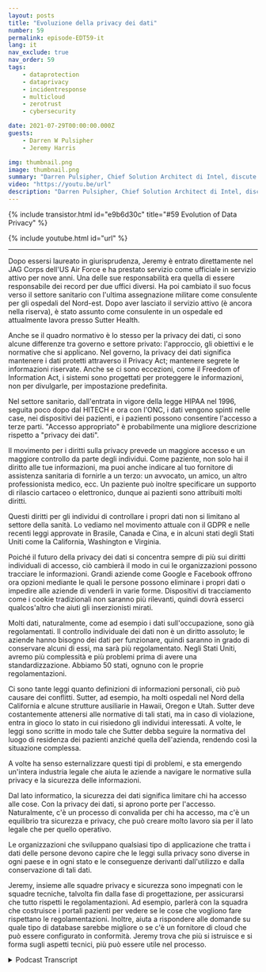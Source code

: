 ```yaml
---
layout: posts
title: "Evoluzione della privacy dei dati"
number: 59
permalink: episode-EDT59-it
lang: it
nav_exclude: true
nav_order: 59
tags:
    - dataprotection
    - dataprivacy
    - incidentresponse
    - multicloud
    - zerotrust
    - cybersecurity

date: 2021-07-29T00:00:00.000Z
guests:
    - Darren W Pulsipher
    - Jeremy Harris

img: thumbnail.png
image: thumbnail.png
summary: "Darren Pulsipher, Chief Solution Architect di Intel, discute ciò che la privacy dei dati significa veramente e la sua direzione futura con Jeremy Harris, Assistant General Counsel – Privacy/Information Security presso Sutter Health."
video: "https://youtu.be/url"
description: "Darren Pulsipher, Chief Solution Architect di Intel, discute ciò che la privacy dei dati significa veramente e la sua direzione futura con Jeremy Harris, Assistant General Counsel – Privacy/Information Security presso Sutter Health."
---
```


<div>
{% include transistor.html id="e9b6d30c" title="#59 Evolution of Data Privacy" %}

{% include youtube.html id="url" %}
</div>

---

Dopo essersi laureato in giurisprudenza, Jeremy è entrato direttamente nel JAG Corps dell'US Air Force e ha prestato servizio come ufficiale in servizio attivo per nove anni. Una delle sue responsabilità era quella di essere responsabile dei record per due uffici diversi. Ha poi cambiato il suo focus verso il settore sanitario con l'ultima assegnazione militare come consulente per gli ospedali del Nord-est. Dopo aver lasciato il servizio attivo (è ancora nella riserva), è stato assunto come consulente in un ospedale ed attualmente lavora presso Sutter Health.

Anche se il quadro normativo è lo stesso per la privacy dei dati, ci sono alcune differenze tra governo e settore privato: l'approccio, gli obiettivi e le normative che si applicano. Nel governo, la privacy dei dati significa mantenere i dati protetti attraverso il Privacy Act; mantenere segrete le informazioni riservate. Anche se ci sono eccezioni, come il Freedom of Information Act, i sistemi sono progettati per proteggere le informazioni, non per divulgarle, per impostazione predefinita.

Nel settore sanitario, dall'entrata in vigore della legge HIPAA nel 1996, seguita poco dopo dal HITECH e ora con l'ONC, i dati vengono spinti nelle case, nei dispositivi dei pazienti, e i pazienti possono consentire l'accesso a terze parti. "Accesso appropriato" è probabilmente una migliore descrizione rispetto a "privacy dei dati".

Il movimento per i diritti sulla privacy prevede un maggiore accesso e un maggiore controllo da parte degli individui. Come paziente, non solo hai il diritto alle tue informazioni, ma puoi anche indicare al tuo fornitore di assistenza sanitaria di fornirle a un terzo: un avvocato, un amico, un altro professionista medico, ecc. Un paziente può inoltre specificare un supporto di rilascio cartaceo o elettronico, dunque ai pazienti sono attribuiti molti diritti.

Questi diritti per gli individui di controllare i propri dati non si limitano al settore della sanità. Lo vediamo nel movimento attuale con il GDPR e nelle recenti leggi approvate in Brasile, Canada e Cina, e in alcuni stati degli Stati Uniti come la California, Washington e Virginia.

Poiché il futuro della privacy dei dati si concentra sempre di più sui diritti individuali di accesso, ciò cambierà il modo in cui le organizzazioni possono tracciare le informazioni. Grandi aziende come Google e Facebook offrono ora opzioni mediante le quali le persone possono eliminare i propri dati o impedire alle aziende di venderli in varie forme. Dispositivi di tracciamento come i cookie tradizionali non saranno più rilevanti, quindi dovrà esserci qualcos'altro che aiuti gli inserzionisti mirati.

Molti dati, naturalmente, come ad esempio i dati sull'occupazione, sono già regolamentati. Il controllo individuale dei dati non è un diritto assoluto; le aziende hanno bisogno dei dati per funzionare, quindi saranno in grado di conservare alcuni di essi, ma sarà più regolamentato. Negli Stati Uniti, avremo più complessità e più problemi prima di avere una standardizzazione. Abbiamo 50 stati, ognuno con le proprie regolamentazioni.

Ci sono tante leggi quanto definizioni di informazioni personali, ciò può causare dei conflitti. Sutter, ad esempio, ha molti ospedali nel Nord della California e alcune strutture ausiliarie in Hawaii, Oregon e Utah. Sutter deve costantemente attenersi alle normative di tali stati, ma in caso di violazione, entra in gioco lo stato in cui risiedono gli individui interessati. A volte, le leggi sono scritte in modo tale che Sutter debba seguire la normativa del luogo di residenza dei pazienti anziché quella dell'azienda, rendendo così la situazione complessa.

A volte ha senso esternalizzare questi tipi di problemi, e sta emergendo un'intera industria legale che aiuta le aziende a navigare le normative sulla privacy e la sicurezza delle informazioni.

Dal lato informatico, la sicurezza dei dati significa limitare chi ha accesso alle cose. Con la privacy dei dati, si aprono porte per l'accesso. Naturalmente, c'è un processo di convalida per chi ha accesso, ma c'è un equilibrio tra sicurezza e privacy, che può creare molto lavoro sia per il lato legale che per quello operativo.

Le organizzazioni che sviluppano qualsiasi tipo di applicazione che tratta i dati delle persone devono capire che le leggi sulla privacy sono diverse in ogni paese e in ogni stato e le conseguenze derivanti dall'utilizzo e dalla conservazione di tali dati.

Jeremy, insieme alle squadre privacy e sicurezza sono impegnati con le squadre tecniche, talvolta fin dalla fase di progettazione, per assicurarsi che tutto rispetti le regolamentazioni. Ad esempio, parlerà con la squadra che costruisce i portali pazienti per vedere se le cose che vogliono fare rispettano le regolamentazioni. Inoltre, aiuta a rispondere alle domande su quale tipo di database sarebbe migliore o se c'è un fornitore di cloud che può essere configurato in conformità. Jeremy trova che più si istruisce e si forma sugli aspetti tecnici, più può essere utile nel processo.



<details>
<summary> Podcast Transcript </summary>

<p></p>

</details>
